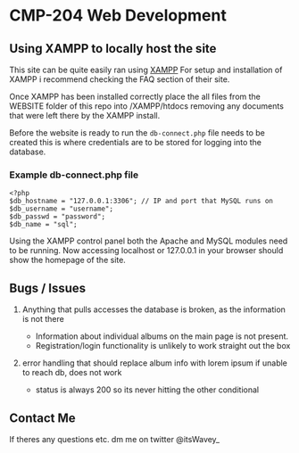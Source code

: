 # CMP-204 Web Development

## Using XAMPP to locally host the site
This site can be quite easily ran using [XAMPP](https://www.apachefriends.org/download.html)
For setup and installation of XAMPP i recommend checking the FAQ section of
their site.

Once XAMPP has been installed correctly place the all files from the WEBSITE
folder of this repo into <install-location>/XAMPP/htdocs removing any documents
that were left there by the XAMPP install.

Before the website is ready to run the `db-connect.php` file needs to be created
this is where credentials are to be stored for logging into the database.

### Example db-connect.php file
```
<?php
$db_hostname = "127.0.0.1:3306"; // IP and port that MySQL runs on
$db_username = "username";
$db_passwd = "password";
$db_name = "sql";
```

Using the XAMPP control panel both the Apache and MySQL modules need to be
running. Now accessing localhost or 127.0.0.1 in your browser should show the
homepage of the site.

## Bugs / Issues

1. Anything that pulls accesses the database is broken, as the information is not there
    * Information about individual albums on the main page is not present. 
    * Registration/login functionality is unlikely to work straight out the box

1. error handling that should replace album info with lorem ipsum if unable to
   reach db, does not work
   * status is always 200 so its never hitting the other conditional


## Contact Me

If theres any questions etc. dm me on twitter @itsWavey_
